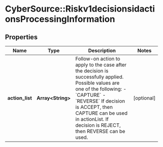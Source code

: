 # CyberSource::Riskv1decisionsidactionsProcessingInformation

## Properties
Name | Type | Description | Notes
------------ | ------------- | ------------- | -------------
**action_list** | **Array&lt;String&gt;** | Follow-on action to apply to the case after the decision is successfully applied. Possible values are one of the following: - &#x60;CAPTURE&#x60; - &#x60;REVERSE&#x60;  If decision is ACCEPT, then CAPTURE can be used in actionList. If decision is REJECT, then REVERSE can be used.  | [optional] 


